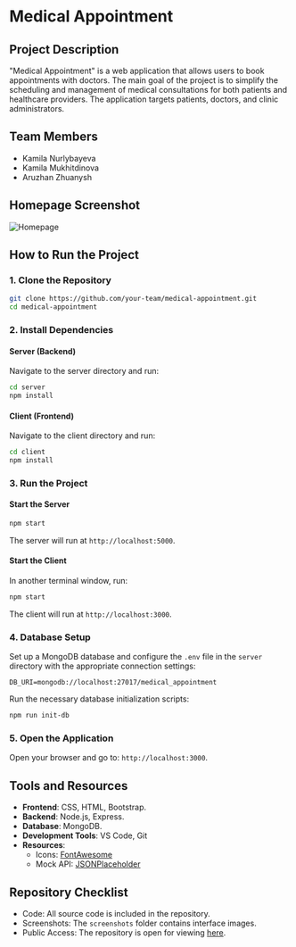 # Medical Appointment

## Project Description
"Medical Appointment" is a web application that allows users to book appointments with doctors. The main goal of the project is to simplify the scheduling and management of medical consultations for both patients and healthcare providers. The application targets patients, doctors, and clinic administrators.

## Team Members
- Kamila Nurlybayeva
- Kamila Mukhitdinova
- Aruzhan Zhuanysh

## Homepage Screenshot
![Homepage](./screenshots/homepage.png)

## How to Run the Project
### 1. Clone the Repository
```bash
git clone https://github.com/your-team/medical-appointment.git
cd medical-appointment
```

### 2. Install Dependencies
#### Server (Backend)
Navigate to the server directory and run:
```bash
cd server
npm install
```

#### Client (Frontend)
Navigate to the client directory and run:
```bash
cd client
npm install
```

### 3. Run the Project
#### Start the Server
```bash
npm start
```
The server will run at `http://localhost:5000`.

#### Start the Client
In another terminal window, run:
```bash
npm start
```
The client will run at `http://localhost:3000`.

### 4. Database Setup
Set up a MongoDB database and configure the `.env` file in the `server` directory with the appropriate connection settings:
```
DB_URI=mongodb://localhost:27017/medical_appointment
```

Run the necessary database initialization scripts:
```bash
npm run init-db
```

### 5. Open the Application
Open your browser and go to: `http://localhost:3000`.

## Tools and Resources
- **Frontend**: CSS, HTML, Bootstrap.
- **Backend**: Node.js, Express.
- **Database**: MongoDB.
- **Development Tools**: VS Code, Git
- **Resources**:
  - Icons: [FontAwesome](https://fontawesome.com/)
  - Mock API: [JSONPlaceholder](https://jsonplaceholder.typicode.com/)

## Repository Checklist
- Code: All source code is included in the repository.
- Screenshots: The `screenshots` folder contains interface images.
- Public Access: The repository is open for viewing [here](https://github.com/your-team/medical-appointment).
